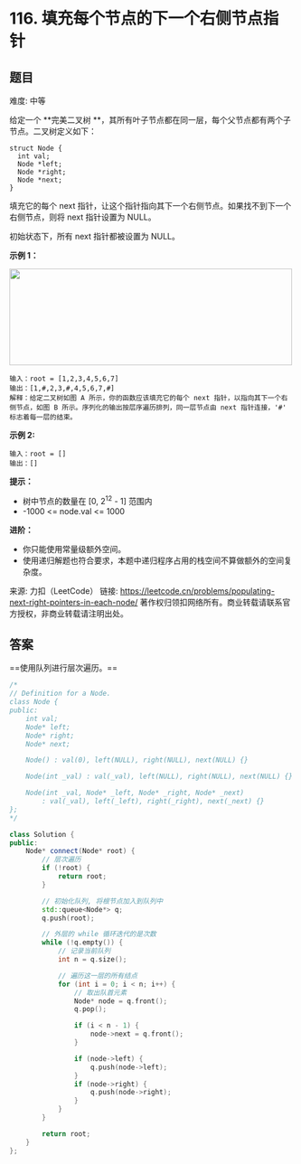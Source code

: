 # 116. 填充每个节点的下一个右侧节点指针
 ## 题目 
难度: 中等

给定一个 **完美二叉树 **，其所有叶子节点都在同一层，每个父节点都有两个子节点。二叉树定义如下：

```
struct Node {
  int val;
  Node *left;
  Node *right;
  Node *next;
}
```


填充它的每个 next 指针，让这个指针指向其下一个右侧节点。如果找不到下一个右侧节点，则将 next 指针设置为 NULL。

初始状态下，所有 next 指针都被设置为 NULL。

 

**示例 1：**

<img style="height: 171px; width: 500px;" src="https://assets.leetcode.com/uploads/2019/02/14/116_sample.png" alt="">

```
输入：root = [1,2,3,4,5,6,7]
输出：[1,#,2,3,#,4,5,6,7,#]
解释：给定二叉树如图 A 所示，你的函数应该填充它的每个 next 指针，以指向其下一个右侧节点，如图 B 所示。序列化的输出按层序遍历排列，同一层节点由 next 指针连接，'#' 标志着每一层的结束。

```




**示例 2:**

```
输入：root = []
输出：[]

```




**提示：**

- 树中节点的数量在 [0, 2<sup>12</sup> - 1] 范围内
- -1000 <= node.val <= 1000




**进阶：**

- 你只能使用常量级额外空间。
- 使用递归解题也符合要求，本题中递归程序占用的栈空间不算做额外的空间复杂度。

来源: 力扣（LeetCode）
链接: https://leetcode.cn/problems/populating-next-right-pointers-in-each-node/
著作权归领扣网络所有。商业转载请联系官方授权，非商业转载请注明出处。

## 答案

==使用队列进行层次遍历。==

```c++
/*
// Definition for a Node.
class Node {
public:
    int val;
    Node* left;
    Node* right;
    Node* next;

    Node() : val(0), left(NULL), right(NULL), next(NULL) {}

    Node(int _val) : val(_val), left(NULL), right(NULL), next(NULL) {}

    Node(int _val, Node* _left, Node* _right, Node* _next)
        : val(_val), left(_left), right(_right), next(_next) {}
};
*/

class Solution {
public:
    Node* connect(Node* root) {
        // 层次遍历
        if (!root) {
            return root;
        }

        // 初始化队列, 将根节点加入到队列中
        std::queue<Node*> q;
        q.push(root);

        // 外层的 while 循环迭代的是次数
        while (!q.empty()) {
            // 记录当前队列
            int n = q.size();

            // 遍历这一层的所有结点
            for (int i = 0; i < n; i++) {
                // 取出队首元素
                Node* node = q.front();
                q.pop();

                if (i < n - 1) {
                    node->next = q.front();
                }

                if (node->left) {
                    q.push(node->left);
                }
                if (node->right) {
                    q.push(node->right);
                }
            }
        }

        return root;
    }
};
```

